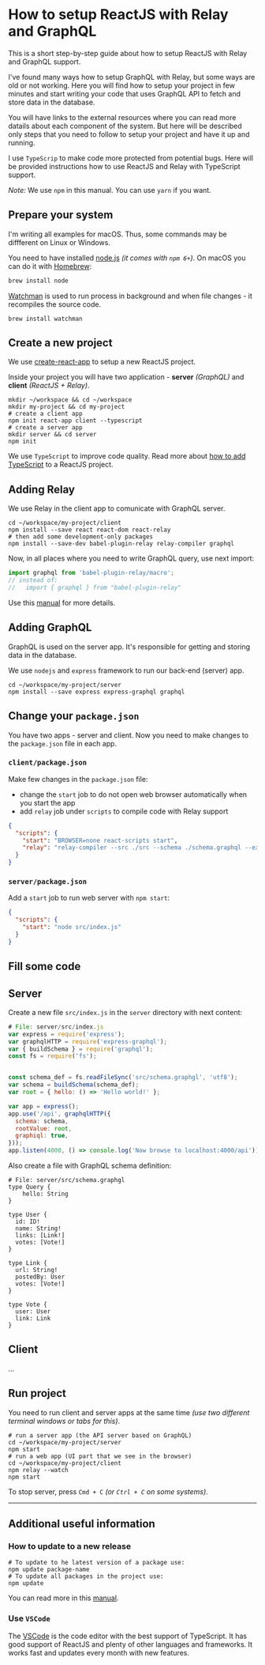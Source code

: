 # How to setup ReactJS with Relay and GraphQL

This is a short step-by-step guide about how to setup ReactJS with Relay and GraphQL support.

I've found many ways how to setup GraphQL with Relay, but some ways are old or not working.
Here you will find how to setup your project in few minutes and start writing your code that uses GraphQL API to fetch and store data in the database.

You will have links to the external resources where you can read more datails about each component of the system. But here will be described only steps that you need to follow to setup your project and have it up and running.

I use `TypeScrip` to make code more protected from potential bugs. Here will be provided instructions how to use ReactJS and Relay with TypeScript support.

*Note:* We use `npm` in this manual. You can use `yarn` if you want.

## Prepare your system

I'm writing all examples for macOS. Thus, some commands may be diffferent on Linux or Windows.

You need to have installed [node.js](https://nodejs.org) _(it comes with `npm 6+`)_. On macOS you can do it with [Homebrew](https://brew.sh):
```sh
brew install node
```

[Watchman](https://facebook.github.io/watchman/) is used to run process in background and when file changes - it recompiles the source code.

```shell
brew install watchman
```

## Create a new project

We use [create-react-app](https://github.com/facebook/create-react-app) to setup a new ReactJS project.

Inside your project you will have two application - **server** _(GraphQL)_ and **client** _(ReactJS + Relay)_.

```shell
mkdir ~/workspace && cd ~/workspace
mkdir my-project && cd my-project
# create a client app
npm init react-app client --typescript
# create a server app
mkdir server && cd server
npm init
```

We use `TypeScript` to improve code quality. Read more about [how to add TypeScript](https://facebook.github.io/create-react-app/docs/adding-typescript) to a ReactJS project.

## Adding Relay

We use Relay in the client app to comunicate with GraphQL server.

```shell
cd ~/workspace/my-project/client
npm install --save react react-dom react-relay
# then add some development-only packages
npm install --save-dev babel-plugin-relay relay-compiler graphql
```

Now, in all places where you need to write GraphQL query, use next import:
```js
import graphql from 'babel-plugin-relay/macro';
// instead of:
//   import { graphql } from "babel-plugin-relay"
```

Use this [manual](https://facebook.github.io/create-react-app/docs/adding-relay) for more details.

## Adding GraphQL

GraphQL is used on the server app. It's responsible for getting and storing data in the database.

We use `nodejs` and `express` framework to run our back-end (server) app.

```shell
cd ~/workspace/my-project/server
npm install --save express express-graphql graphql
```

## Change your `package.json`

You have two apps - server and client. Now you need to make changes to the `package.json` file in each app.

### `client/package.json`

Make few changes in the `package.json` file:
- change the `start` job to do not open web browser automatically when you start the app
- add `relay` job under `scripts` to compile code with Relay support

```json
{
  "scripts": {
    "start": "BROWSER=none react-scripts start",
    "relay": "relay-compiler --src ./src --schema ./schema.graphql --extensions js jsx"
  }
}
```

### `server/package.json`

Add a `start` job to run web server with `npm start`:

```json
{
  "scripts": {
    "start": "node src/index.js"
  }
}
```

## Fill some code

## Server

Create a new file `src/index.js` in the `server` directory with next content:
```js
# File: server/src/index.js
var express = require('express');
var graphqlHTTP = require('express-graphql');
var { buildSchema } = require('graphql');
const fs = require('fs');


const schema_def = fs.readFileSync('src/schema.graphgl', 'utf8');
var schema = buildSchema(schema_def);
var root = { hello: () => 'Hello world!' };

var app = express();
app.use('/api', graphqlHTTP({
  schema: schema,
  rootValue: root,
  graphiql: true,
}));
app.listen(4000, () => console.log('Now browse to localhost:4000/api'));
```

Also create a file with GraphQL schema definition:
```
# File: server/src/schema.graphgl
type Query {
    hello: String
}

type User {
  id: ID!
  name: String!
  links: [Link!]
  votes: [Vote!]
}

type Link {
  url: String!
  postedBy: User
  votes: [Vote!]
}

type Vote {
  user: User
  link: Link
}
```

## Client

...

## Run project

You need to run client and server apps at the same time _(use two different terminal windows or tabs for this)_.

```shell
# run a server app (the API server based on GraphQL)
cd ~/workspace/my-project/server
npm start
# run a web app (UI part that we see in the browser)
cd ~/workspace/my-project/client
npm relay --watch
npm start
```

To stop server, press `Cmd + C` _(or `Ctrl + C` on some systems)_.

----

## Additional useful information

### How to update to a new release

```shell
# To update to he latest version of a package use:
npm update package-name
# To update all packages in the project use:
npm update
```

You can read more in this [manual](https://facebook.github.io/create-react-app/docs/installing-a-dependency).

### Use `VSCode`

The [VSCode](https://code.visualstudio.com) is the code editor with the best support of TypeScript. It has good support of ReactJS and plenty of other languages and frameworks. It works fast and updates every month with new features.
